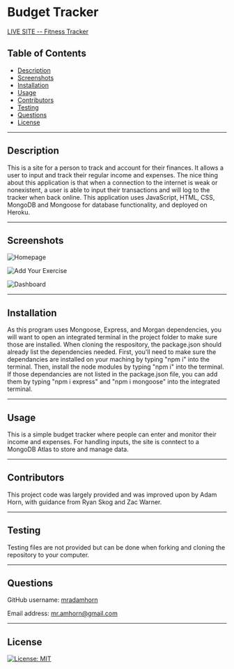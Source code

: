 # Budget Tracker

[LIVE SITE -- Fitness Tracker](https://protected-shore-78478.herokuapp.com/)

## Table of Contents
- [Description](#description)
- [Screenshots](#screenshots)
- [Installation](#installation)
- [Usage](#usage)
- [Contributors](#contributors)
- [Testing](#testing)
- [Questions](#questions)
- [License](#license)

---

## Description
This is a site for a person to track and account for their finances. It allows a user to input and track their regular income and expenses. The nice thing about this application is that when a connection to the internet is weak or nonexistent, a user is able to input their transactions and will log to the tracker when back online. This application uses JavaScript, HTML, CSS, MongoDB and Mongoose for database functionality, and deployed on Heroku.

---

## Screenshots

![Homepage](images/homepage.png)

![Add Your Exercise](images/addexercise.png)

![Dashboard](images/dashboard.png)

---

## Installation
As this program uses Mongoose, Express, and Morgan dependencies, you will want to open an integrated terminal in the project folder to make sure those are installed. When cloning the respository, the package.json should already list the dependencies needed. First, you'll need to make sure the dependancies are installed on your maching by typing "npm i" into the terminal. Then, install the node modules by typing "npm i" into the terminal. If those dependancies are not listed in the package.json file, you can add them by typing "npm i express" and "npm i mongoose" into the integrated terminal.   

---

## Usage
This is a simple budget tracker where people can enter and monitor their income and expenses. For handling inputs, the site is conntect to a MongoDB Atlas to store and manage data. 

---

## Contributors
This project code was largely provided and was improved upon by Adam Horn, with guidance from Ryan Skog and Zac Warner.

---

## Testing
Testing files are not provided but can be done when forking and cloning the repository to your computer.  

---

## Questions
GitHub username: [mradamhorn](https://github.com/mradamhorn)

Email address: mr.amhorn@gmail.com

---

## License
[![License: MIT](https://img.shields.io/badge/License-MIT-yellow.svg)](https://opensource.org/licenses/MIT)